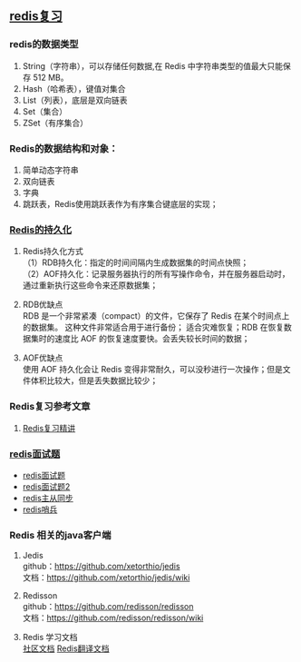## [redis复习](http://wiki.jikexueyuan.com/project/redis/)

### redis的数据类型
1. String（字符串），可以存储任何数据,在 Redis 中字符串类型的值最大只能保存 512 MB。
2. Hash（哈希表），键值对集合
3. List（列表），底层是双向链表
4. Set（集合）
5. ZSet（有序集合）


### Redis的数据结构和对象：
1. 简单动态字符串
2. 双向链表
3. 字典
4. 跳跃表，Redis使用跳跃表作为有序集合键底层的实现；

### [Redis的持久化](http://redis.cn/topics/persistence.html)
1. Redis持久化方式<br/>
（1）RDB持久化：指定的时间间隔内生成数据集的时间点快照；<br/>
（2）AOF持久化：记录服务器执行的所有写操作命令，并在服务器启动时，通过重新执行这些命令来还原数据集；

2. RDB优缺点<br/>
RDB 是一个非常紧凑（compact）的文件，它保存了 Redis 在某个时间点上的数据集。 这种文件非常适合用于进行备份；
适合灾难恢复；RDB 在恢复数据集时的速度比 AOF 的恢复速度要快。会丢失较长时间的数据；
3. AOF优缺点<br/>
使用 AOF 持久化会让 Redis 变得非常耐久，可以没秒进行一次操作；但是文件体积比较大，但是丢失数据比较少；

### Redis复习参考文章
1. [Redis复习精讲](http://blog.jobbole.com/114050/?utm_source=blog.jobbole.com&utm_medium=relatedPosts)


### [redis面试题](https://mp.weixin.qq.com/s?__biz=MzAwMDU1MTE1OQ==&mid=2653549993&idx=1&sn=27240c1aa611c352a487ecee8ded050b&chksm=813a6431b64ded27fd43bd07d5245b672a6e03e7b7d4482ccef58510d97dfadc39d82d257416&mpshare=1&scene=23&srcid=07247wQ3gUtqXo3EEDXNgcVk%23rd)
- [redis面试题](https://mp.weixin.qq.com/s?__biz=MzAwMDU1MTE1OQ==&mid=2653549993&idx=1&sn=27240c1aa611c352a487ecee8ded050b&chksm=813a6431b64ded27fd43bd07d5245b672a6e03e7b7d4482ccef58510d97dfadc39d82d257416&mpshare=1&scene=23&srcid=07247wQ3gUtqXo3EEDXNgcVk%23rd)
- [redis面试题2](https://mp.weixin.qq.com/s?__biz=MzI4NTA1MDEwNg==&mid=2650768368&idx=1&sn=61972539ec7b0a0b68cce5f127174ae6&chksm=f3f93665c48ebf7322943d1974f63e883488c60bbb2e4414bccf6dfe9d8489ad58e1557ae270&mpshare=1&scene=23&srcid=0625sJRHndesZGlMHGPWxNZK%23rd)
- [redis主从同步](https://www.kancloud.cn/mayan0718/php/515287)
- [redis哨兵](https://juejin.im/post/5b7d226a6fb9a01a1e01ff64)

### Redis 相关的java客户端
1. Jedis <br/>
    github：https://github.com/xetorthio/jedis <br/>
    文档：https://github.com/xetorthio/jedis/wiki <br/>

2. Redisson <br/>
    github：https://github.com/redisson/redisson <br/>
    文档：https://github.com/redisson/redisson/wiki <br/>
    
3. Redis 学习文档<br/>
    [社区文档](http://redis.cn/documentation.html)
    [Redis翻译文档](http://doc.redisfans.com/index.html)


